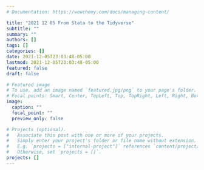 ```yaml
---
# Documentation: https://wowchemy.com/docs/managing-content/

title: "2021 12 05 From Stata to the Tidyverse"
subtitle: ""
summary: ""
authors: []
tags: []
categories: []
date: 2021-12-05T23:03:48-05:00
lastmod: 2021-12-05T23:03:48-05:00
featured: false
draft: false

# Featured image
# To use, add an image named `featured.jpg/png` to your page's folder.
# Focal points: Smart, Center, TopLeft, Top, TopRight, Left, Right, BottomLeft, Bottom, BottomRight.
image:
  caption: ""
  focal_point: ""
  preview_only: false

# Projects (optional).
#   Associate this post with one or more of your projects.
#   Simply enter your project's folder or file name without extension.
#   E.g. `projects = ["internal-project"]` references `content/project/deep-learning/index.md`.
#   Otherwise, set `projects = []`.
projects: []
---
```

